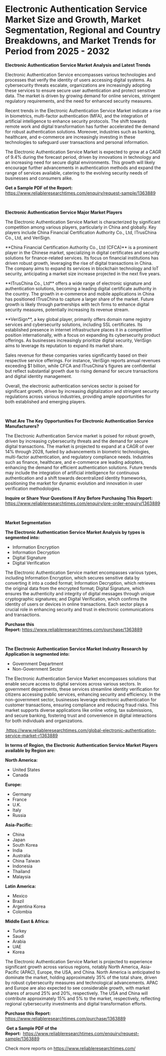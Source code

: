 <p><h1>Electronic Authentication Service Market Size and Growth, Market Segmentation, Regional and Country Breakdowns, and Market Trends for Period from 2025 -  2032</h1></p><p><strong>Electronic Authentication Service Market Analysis and Latest Trends</strong></p>
<p><p>Electronic Authentication Service encompasses various technologies and processes that verify the identity of users accessing digital systems. As cybersecurity threats escalate, organizations are increasingly adopting these services to ensure secure user authentication and protect sensitive data. The market is driven by growing demand for online services, stringent regulatory requirements, and the need for enhanced security measures.</p><p>Recent trends in the Electronic Authentication Service Market indicate a rise in biometrics, multi-factor authentication (MFA), and the integration of artificial intelligence to enhance security protocols. The shift towards remote work and digital transformation has further accelerated the demand for robust authentication solutions. Moreover, industries such as banking, healthcare, and e-commerce are increasingly investing in these technologies to safeguard user transactions and personal information.</p><p>The Electronic Authentication Service Market is expected to grow at a CAGR of 9.4% during the forecast period, driven by innovations in technology and an increasing need for secure digital environments. This growth will likely encourage further advancements in authentication methods and expand the range of services available, catering to the evolving security needs of businesses and consumers alike.</p></p>
<p><strong>Get a Sample PDF of the Report:&nbsp;</strong> <a href="https://www.reliableresearchtimes.com/enquiry/request-sample/1363889?utm_campaign=2583&utm_medium=2&utm_source=Github&utm_content=ia&utm_term=11032025&utm_id=electronic-authentication-service">https://www.reliableresearchtimes.com/enquiry/request-sample/1363889</a></p>
<p>&nbsp;</p>
<p><strong>Electronic Authentication Service Major Market Players</strong></p>
<p><p>The Electronic Authentication Service Market is characterized by significant competition among various players, particularly in China and globally. Key players include China Financial Certification Authority Co., Ltd, ITrusChina Co., Ltd, and VeriSign.</p><p>**China Financial Certification Authority Co., Ltd (CFCA)** is a prominent player in the Chinese market, specializing in digital certificates and security solutions for finance-related services. Its focus on financial institutions has driven robust growth, leveraging the rise of digital transactions in China. The company aims to expand its services in blockchain technology and IoT security, anticipating a market size increase projected in the next five years.</p><p>**ITrusChina Co., Ltd** offers a wide range of electronic signature and authentication solutions, becoming a leading digital certificate authority in the country. The growth in e-commerce and mobile applications in China has positioned ITrusChina to capture a larger share of the market. Future growth is likely through partnerships with tech firms to enhance digital security measures, potentially increasing its revenue stream.</p><p>**VeriSign**, a key global player, primarily offers domain name registry services and cybersecurity solutions, including SSL certificates. Its established presence in internet infrastructure places it in a competitive position internationally, with a focus on expanding its cybersecurity product offerings. As businesses increasingly prioritize digital security, VeriSign aims to leverage its reputation to expand its market share.</p><p>Sales revenue for these companies varies significantly based on their respective service offerings. For instance, VeriSign reports annual revenues exceeding $1 billion, while CFCA and ITrusChina's figures are confidential but reflect substantial growth due to rising demand for secure transactions and digital identity management.</p><p>Overall, the electronic authentication services sector is poised for significant growth, driven by increasing digitalization and stringent security regulations across various industries, providing ample opportunities for both established and emerging players.</p></p>
<p>&nbsp;</p>
<p><strong>What Are The Key Opportunities For Electronic Authentication Service Manufacturers?</strong></p>
<p><p>The Electronic Authentication Service market is poised for robust growth, driven by increasing cybersecurity threats and the demand for secure digital transactions. The market is projected to expand at a CAGR of over 14% through 2028, fueled by advancements in biometric technologies, multi-factor authentication, and regulatory compliance needs. Industries such as finance, healthcare, and e-commerce are leading adopters, enhancing the demand for efficient authentication solutions. Future trends may include the integration of artificial intelligence for continuous authentication and a shift towards decentralized identity frameworks, positioning the market for dynamic evolution and innovation in user verification methodologies.</p></p>
<p><strong>Inquire or Share Your Questions If Any Before Purchasing This Report:</strong> <a href="https://www.reliableresearchtimes.com/enquiry/pre-order-enquiry/1363889?utm_campaign=2583&utm_medium=2&utm_source=Github&utm_content=ia&utm_term=11032025&utm_id=electronic-authentication-service">https://www.reliableresearchtimes.com/enquiry/pre-order-enquiry/1363889</a></p>
<p>&nbsp;</p>
<p><strong>Market Segmentation</strong></p>
<p><strong>The Electronic Authentication Service Market Analysis by types is segmented into:</strong></p>
<p><ul><li>Information Encryption</li><li>Information Decryption</li><li>Digital Signature</li><li>Digital Verification</li></ul></p>
<p><p>The Electronic Authentication Service market encompasses various types, including Information Encryption, which secures sensitive data by converting it into a coded format; Information Decryption, which retrieves the original data from the encrypted format; Digital Signature, which ensures the authenticity and integrity of digital messages through unique cryptographic signatures; and Digital Verification, which confirms the identity of users or devices in online transactions. Each sector plays a crucial role in enhancing security and trust in electronic communications and transactions.</p></p>
<p><strong>Purchase this Report:&nbsp;</strong><a href="https://www.reliableresearchtimes.com/purchase/1363889?utm_campaign=2583&utm_medium=2&utm_source=Github&utm_content=ia&utm_term=11032025&utm_id=electronic-authentication-service">https://www.reliableresearchtimes.com/purchase/1363889</a></p>
<p>&nbsp;</p>
<p><strong>The Electronic Authentication Service Market Industry Research by Application is segmented into:</strong></p>
<p><ul><li>Government Department</li><li>Non-Government Sector</li></ul></p>
<p><p>The Electronic Authentication Service Market encompasses solutions that enable secure access to digital services across various sectors. In government departments, these services streamline identity verification for citizens accessing public services, enhancing security and efficiency. In the non-government sector, businesses leverage electronic authentication for customer transactions, ensuring compliance and reducing fraud risks. This market supports diverse applications like online voting, tax submissions, and secure banking, fostering trust and convenience in digital interactions for both individuals and organizations.</p></p>
<p><a href="https://www.reliableresearchtimes.com/global-electronic-authentication-service-market-r1363889?utm_campaign=2583&utm_medium=2&utm_source=Github&utm_content=ia&utm_term=11032025&utm_id=electronic-authentication-service">&nbsp;https://www.reliableresearchtimes.com/global-electronic-authentication-service-market-r1363889</a></p>
<p><strong>In terms of Region, the Electronic Authentication Service Market Players available by Region are:</strong></p>
<p>
    <p> <strong> North America: </strong>
        <ul>
            <li>United States</li>
            <li>Canada</li>
        </ul>
        </p> 
    <p> <strong> Europe: </strong>
        <ul>
            <li>Germany</li>
            <li>France</li>
            <li>U.K.</li>
            <li>Italy</li>
            <li>Russia</li>
        </ul>
        </p> 
    <p> <strong> Asia-Pacific: </strong>
        <ul>
            <li>China</li>
            <li>Japan</li>
            <li>South Korea</li>
            <li>India</li>
            <li>Australia</li>
            <li>China Taiwan</li>
            <li>Indonesia</li>
            <li>Thailand</li>
            <li>Malaysia</li>
        </ul>
        </p> 
    <p> <strong> Latin America: </strong>
        <ul>
            <li>Mexico</li>
            <li>Brazil</li>
            <li>Argentina Korea</li>
            <li>Colombia</li>
        </ul>
        </p> 
    <p> <strong> Middle East & Africa: </strong>
        <ul>
            <li>Turkey</li>
            <li>Saudi</li>
            <li>Arabia</li>
            <li>UAE</li>
            <li>Korea</li>
        </ul>
    </p>
    </p>
<p><p>The Electronic Authentication Service Market is projected to experience significant growth across various regions, notably North America, Asia-Pacific (APAC), Europe, the USA, and China. North America is anticipated to dominate the market, holding approximately 35% of the total share, driven by robust cybersecurity measures and technological advancements. APAC and Europe are also expected to see considerable growth, with market shares of around 25% and 20%, respectively. The USA and China will contribute approximately 15% and 5% to the market, respectively, reflecting regional cybersecurity investments and digital transformation efforts.</p></p>
<p><strong>Purchase this Report: </strong><a href="https://www.reliableresearchtimes.com/purchase/1363889?utm_campaign=2583&utm_medium=2&utm_source=Github&utm_content=ia&utm_term=11032025&utm_id=electronic-authentication-service">https://www.reliableresearchtimes.com/purchase/1363889</a></p>
<p>&nbsp;<strong>Get a Sample PDF of the Report:&nbsp;&nbsp;</strong><a href="https://www.reliableresearchtimes.com/enquiry/request-sample/1363889?utm_campaign=2583&utm_medium=2&utm_source=Github&utm_content=ia&utm_term=11032025&utm_id=electronic-authentication-service">https://www.reliableresearchtimes.com/enquiry/request-sample/1363889</a></p>
<p><strong></strong></p>
<p>Check more reports on <a href="https://www.reliableresearchtimes.com/?utm_campaign=2583&utm_medium=2&utm_source=Github&utm_content=ia&utm_term=11032025&utm_id=electronic-authentication-service">https://www.reliableresearchtimes.com/</a></p>